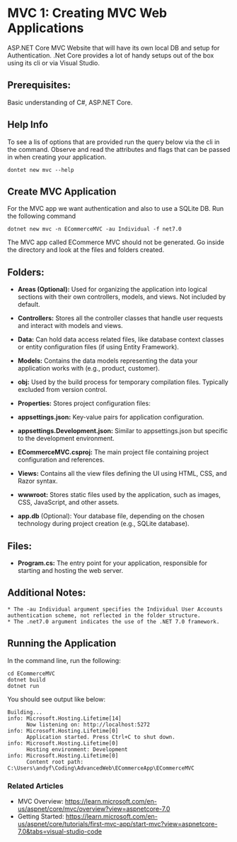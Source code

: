 # MVC 1: Creating MVC Web Applications

ASP.NET Core MVC Website that will have its own local DB and setup for Authentication. .Net Core provides a lot of handy setups out of the box using its cli or via Visual Studio.

## Prerequisites:

Basic understanding of C#, ASP.NET Core.

## Help Info

To see a lis of options that are provided run the query below via the cli in the command. Observe and read the attributes and flags that can be passed in when creating your application. 
```shell
dontet new mvc --help
```

## Create MVC Application

For the MVC app we want authentication and also to use a SQLite DB. Run the following command

```shell
dotnet new mvc -n ECommerceMVC -au Individual -f net7.0
```

The MVC app called ECommerce MVC should not be generated. Go inside the directory and look at the files and folders created.


## Folders:

* **Areas (Optional):** Used for organizing the application into logical sections with their own controllers, models, and views. Not included by default.

* **Controllers:** Stores all the controller classes that handle user requests and interact with models and views.

* **Data:** Can hold data access related files, like database context classes or entity configuration files (if using Entity Framework).

* **Models:** Contains the data models representing the data your application works with (e.g., product, customer).

* **obj:** Used by the build process for temporary compilation files. Typically excluded from version control.

* **Properties:** Stores project configuration files:

* **appsettings.json:** Key-value pairs for application configuration.

* **appsettings.Development.json:** Similar to appsettings.json but specific to the development environment.

* **ECommerceMVC.csproj:** The main project file containing project configuration and references.

* **Views:** Contains all the view files defining the UI using HTML, CSS, and Razor syntax.

* **wwwroot:** Stores static files used by the application, such as images, CSS, JavaScript, and other assets.

* **app.db** (Optional): Your database file, depending on the chosen technology during project creation (e.g., SQLite database).

## Files:

* **Program.cs:** The entry point for your application, responsible for starting and hosting the web server.

## Additional Notes:

    * The -au Individual argument specifies the Individual User Accounts authentication scheme, not reflected in the folder structure.
    * The .net7.0 argument indicates the use of the .NET 7.0 framework.

## Running the Application

In the command line, run the following:

```shell
cd ECommerceMVC
dotnet build
dotnet run
```

You should see output like below:

```shell
Building...
info: Microsoft.Hosting.Lifetime[14]
      Now listening on: http://localhost:5272
info: Microsoft.Hosting.Lifetime[0]
      Application started. Press Ctrl+C to shut down.
info: Microsoft.Hosting.Lifetime[0]
      Hosting environment: Development
info: Microsoft.Hosting.Lifetime[0]
      Content root path: C:\Users\andyf\Coding\AdvancedWeb\ECommerceApp\ECommerceMVC
```


### Related Articles

* MVC Overview: https://learn.microsoft.com/en-us/aspnet/core/mvc/overview?view=aspnetcore-7.0
* Getting Started: https://learn.microsoft.com/en-us/aspnet/core/tutorials/first-mvc-app/start-mvc?view=aspnetcore-7.0&tabs=visual-studio-code

